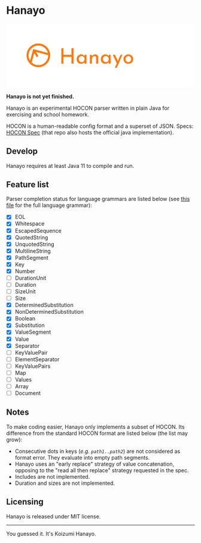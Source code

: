 # Hanayo

![](res/img/logo.png)

**Hanayo is not yet finished.**

Hanayo is an experimental HOCON parser written in plain Java for exercising and school homework.

HOCON is a human-readable config format and a superset of JSON. Specs: [HOCON Spec][spec] (that repo also hosts the official java implementation).

[spec]: https://github.com/lightbend/config/blob/master/HOCON.md

## Develop

Hanayo requires at least Java 11 to compile and run.

## Feature list

Parser completion status for language grammars are listed below (see [this file][grammar] for the full language grammar):

- [x] EOL
- [x] Whitespace
- [x] EscapedSequence
- [x] QuotedString
- [x] UnquotedString
- [x] MultilineString
- [x] PathSegment
- [x] Key
- [x] Number
- [ ] DurationUnit
- [ ] Duration
- [ ] SizeUnit
- [ ] Size
- [x] DeterminedSubstitution
- [x] NonDeterminedSubstitution
- [x] Boolean
- [x] Substitution
- [x] ValueSegment
- [x] Value
- [x] Separator
- [ ] KeyValuePair
- [ ] ElementSeparator
- [ ] KeyValuePairs
- [ ] Map
- [ ] Values
- [ ] Array
- [ ] Document

[grammar]: https://github.com/01010101lzy/hanayo/blob/master/docs/hocon-language.txt

## Notes

To make coding easier, Hanayo only implements a subset of HOCON. Its difference from the standard HOCON format are listed below (the list may grow):

- Consecutive dots in keys (_e.g. `path1..path2`_) are not considered as format error. They evaluate into empty path segments.
- Hanayo uses an "early replace" strategy of value concatenation, opposing to the "read all then replace" strategy requested in the spec.
- Includes are not implemented.
- Duration and sizes are not implemented.

## Licensing

Hanayo is released under MIT license.

---

You guessed it. It's Koizumi Hanayo.

